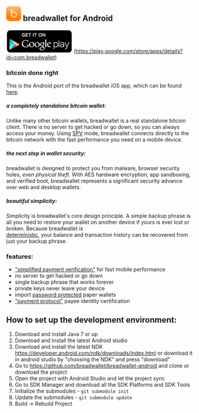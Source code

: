 ![ƀ](/images/icon.png) breadwallet for Android
----------------------------------

![download](/images/icon-google-play.png)
(https://play.google.com/store/apps/details?id=com.breadwallet)

### bitcoin done right

This is the Android port of the breadwallet iOS app, which can be found [here](https://github.com/breadwallet/breadwallet/).

##### a completely standalone bitcoin wallet:

Unlike many other bitcoin wallets, breadwallet is a real standalone bitcoin
client. There is no server to get hacked or go down, so you can always access
your money. Using
[SPV](https://en.bitcoin.it/wiki/Thin_Client_Security#Header-Only_Clients)
mode, breadwallet connects directly to the bitcoin network with the fast
performance you need on a mobile device.

##### the next step in wallet security:

breadwallet is designed to protect you from malware, browser security holes,
*even physical theft*. With AES hardware encryption, app sandboxing, and verified boot, breadwallet represents a significant security advance over
web and desktop wallets.

##### beautiful simplicity:

Simplicity is breadwallet's core design principle. A simple backup phrase is
all you need to restore your wallet on another device if yours is ever lost or
broken.  Because breadwallet is  
[deterministic](https://github.com/bitcoin/bips/blob/master/bip-0032.mediawiki),
your balance and transaction history can be recovered from just your backup
phrase.

### features:

- ["simplified payment verification"](https://github.com/bitcoin/bips/blob/master/bip-0037.mediawiki) for fast mobile performance
- no server to get hacked or go down
- single backup phrase that works forever
- private keys never leave your device
- import [password protected](https://github.com/bitcoin/bips/blob/master/bip-0038.mediawiki) paper wallets
- ["payment protocol"](https://github.com/bitcoin/bips/blob/master/bip-0070.mediawiki) payee identity certification

## How to set up the development environment:
1. Download and install Java 7 or up
2. Download and Install the latest Android studio
3. Download and install the latest NDK https://developer.android.com/ndk/downloads/index.html or download it in android studio by "choosing the NDK" and press "download"
4. Go to https://github.com/breadwallet/breadwallet-android and clone or download the project
5. Open the project with Android Studio and let the project sync
6. Go to SDK Manager and download all the SDK Platforms and SDK Tools
7. Initialize the submodules - <code>git submodule init</code>
8. Update the submodules - <code>git submodule update</code>
9. Build -> Rebuild Project
